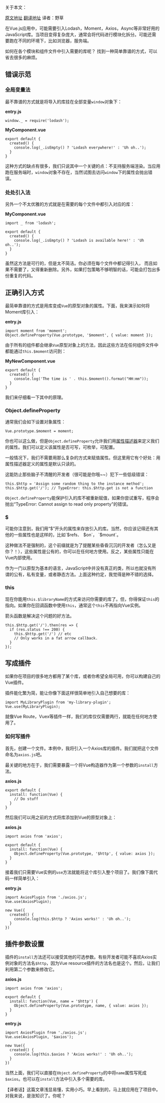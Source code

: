 
关于本文：

[原文地址](http://vuejsdevelopers.com/2017/04/22/vue-js-libraries-plugins/?jsdojo_id=reddit_lip&utm_content=bufferf1f60&utm_medium=social&utm_source=twitter.com&utm_campaign=buffer)   [翻译地址](https://github.com/fezaoduke/TranslationInstitute/blob/master/Vue%E6%A1%86%E6%9E%B6%E5%BC%95%E5%85%A5JS%E5%BA%93%E7%9A%84%E6%AD%A3%E7%A1%AE%E5%A7%BF%E5%8A%BF.md)   译者：野草

在Vue.js应用中，可能需要引入Lodash，Moment，Axios，Async等非常好用的JavaScript库。当项目变得复杂庞大，通常会将代码进行模块化拆分。可能还需要跑在不同的环境下，比如浏览器，服务端。

如何在各个模块和组件文件中引入需要的库呢？ 找到一种简单靠谱的方式，可以省去很多的麻烦。

## 错误示范

### 全局变量法

最不靠谱的方式就是将导入的库挂在全部变量`window`对象下：

**entry.js**

    window._ = require('lodash');
    
**MyComponent.vue**

    export default {
      created() {
        console.log(_.isEmpty() ? 'Lodash everywhere!' : 'Uh oh..');
      }
    }

这种方式的缺点有很多，我们只说其中一个关键的点：不支持服务端渲染。当应用跑在服务端时，`window`对象不存在，当然试图去访问`window`下的属性会抛出错误。

### 处处引入法

另外一个不太优雅的方式就是在需要的每个文件中都引入对应的库：

**MyComponent.vue**

    import _ from 'lodash';
    
    export default {
      created() {
        console.log(_.isEmpty() ? 'Lodash is available here!' : 'Uh oh..');
      }
    }
    
    
虽然这方法是可行的，但是太不简洁。你必须在每个文件中都记得引入， 而且如果不需要了，又得重新删除。另外，如果打包策略不够明智的话，可能会打包出多份重复的代码。

## 正确引入方式  

最简单靠谱的方式是用库变成`Vue`的原型对象的属性。下面，我来演示如何将Moment库引入：

**entry.js**

    import moment from 'moment';
    Object.defineProperty(Vue.prototype, '$moment', { value: moment });
    
由于所有的组件都会继承`Vue`原型对象上的方法，因此这些方法在任何组件文件中都能通过`this.$moment`访问到：

**MyNewComponent.vue**

    export default {
      created() {
        console.log('The time is ' . this.$moment().format("HH:mm"));
      }
    }
    
我们来仔细看一下其中的原理。

### Object.defineProperty

通常我们会如下设置对象属性：

    Vue.prototype.$moment = moment;
    
你也可以这么做，但是`Object.defineProperty`允许我们用[属性描述器](https://developer.mozilla.org/en/docs/Web/JavaScript/Reference/Global_Objects/Object/defineProperty)来定义我们的属性。我们可以定义该属性是否可写，可枚举，可配置。

一般情况下，我们不需要用那么复杂的方式来赋值属性。但这里用它有个好处：用属性描述器定义的属性是默认只读的。

这能防止那些脑子不清醒的开发者（很可能是你哦~~）犯下一些低级错误：

    this.$http = 'Assign some random thing to the instance method';
    this.$http.get('/'); // TypeError: this.$http.get is not a function
    
`Object.defineProperty`能保护引入的库不被重新赋值，如果你尝试重写，程序会抛出“TypeError: Cannot assign to read only property”的错误。

### $

可能你注意到，我们用“$”开头的属性来存放引入的库。当然，你应该记得还有其他的一些属性也是这样的，比如`$refs`， `$on`， `$mount`。

这种做法不是强制的，这个前缀就是为了提醒某些昏昏沉沉的开发者（怎么又是你？！），这些属性是公有的，你可以在任何地方使用。反之，某些属性只能在Vue内部使用。

作为一门以原型为基本的语言，JavaScript中并没有真正的类，所以也就没有所谓的公有，私有变量，或者静态方法。上面这种约定，我觉得是种不错的选择。

### this

现在你能用`this.$libraryName`的方式来访问你需要的库了。但，你得保证`this`的指向。如果你在回调函数中使用`this`，通常这个`this`不再指向Vue实例。

箭头函数是解决这个问题的好方法。

    this.$http.get('/').then(res => {
      if (res.status !== 200) {
        this.$http.get('/') // etc
        // Only works in a fat arrow callback.
      }
    });
    
## 写成插件

如果你在项目的很多地方都用了某个库，或者你希望全局可用，你可以构建自己的Vue插件。

插件能化繁为简，能让你像下面这样很简单地引入自己想要的库：

    import MyLibraryPlugin from 'my-library-plugin';
    Vue.use(MyLibraryPlugin);

就像Vue Route，Vuex等插件一样，我们的库仅仅需要两行，就能在任何地方使用了。

### 如何写插件

首先，创建一个文件。本例中，我将引入一个Axios库的插件。我们就把这个文件命名为`axios.js`吧。

最关键的地方在于，我们需要暴露一个将Vue构造器作为第一个参数的`install`方法。

**axios.js**

    export default {
      install: function(Vue) {
        // Do stuff
      }
    }
    
然后我们可以用之前的方式将库添加到Vue的原型对象上：

**axios.js**

    import axios from 'axios';
    
    export default {
      install: function(Vue) {
        Object.defineProperty(Vue.prototype, '$http', { value: axios });
      }
    }
    
接着我们只需要Vue实例的`use`方法就能将这个库引入整个项目了。我们像下面代码一样简单引入：

**entry.js**

    import AxiosPlugin from './axios.js';
    Vue.use(AxiosPlugin);
    
    new Vue({
      created() {
        console.log(this.$http ? 'Axios works!' : 'Uh oh..');
      }
    })
    
## 插件参数设置

插件的`install`方法还可以接受其他的可选参数。有些开发者可能不喜欢Axios实例对象的方法名`$http`，因为Vue resource插件的方法名也是这个。然后，让我们利用第二个参数来修改它。

**axios.js**

    import axios from 'axios';
    
    export default {
      install: function(Vue, name = '$http') {
        Object.defineProperty(Vue.prototype, name, { value: axios });
      }
    }

**entry.js**

    import AxiosPlugin from './axios.js';
    Vue.use(AxiosPlugin, '$axios');
    
    new Vue({
      created() {
        console.log(this.$axios ? 'Axios works!' : 'Uh oh..');
      }
    })
    
当然上面，我们可以直接在`Object.defineProperty`的中将`name`属性写死成`$axios`。也可以在`install`方法中引入多个需要的库。

【译者话】这篇文章浅显易懂，实用小巧。早上看到的，马上就应用在了项目中。对我来说，是涨知识了。你呢？
